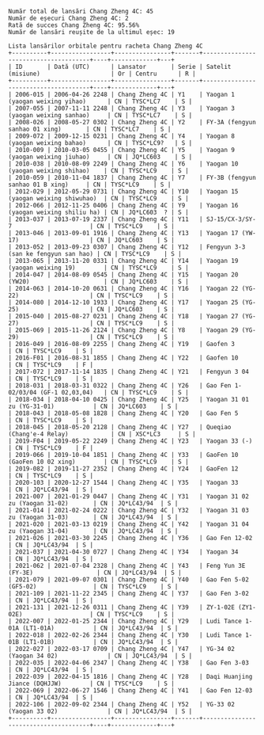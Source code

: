     Număr total de lansări Chang Zheng 4C: 45
    Număr de eșecuri Chang Zheng 4C: 2
    Rată de succes Chang Zheng 4C: 95.56%
    Număr de lansări reușite de la ultimul eșec: 19
    
    Lista lansărilor orbitale pentru racheta Chang Zheng 4C
    +----------+-----------------+----------------+-------+--------------------------------------+----+-------------+---+
    | ID       | Dată (UTC)      | Lansator       | Serie | Satelit (misiune)                    | Or | Centru      | R |
    +----------+-----------------+----------------+-------+--------------------------------------+----+-------------+---+
    | 2006-015 | 2006-04-26 2248 | Chang Zheng 4C | Y1    | Yaogan 1 (yaogan weixing yihao)      | CN | TYSC*LC7    | S |
    | 2007-055 | 2007-11-11 2248 | Chang Zheng 4C | Y3    | Yaogan 3 (yaogan weixing sanhao)     | CN | TYSC*LC7    | S |
    | 2008-026 | 2008-05-27 0302 | Chang Zheng 4C | Y2    | FY-3A (fengyun sanhao 01 xing)       | CN | TYSC*LC7    | S |
    | 2009-072 | 2009-12-15 0231 | Chang Zheng 4C | Y4    | Yaogan 8 (yaogan weixing bahao)      | CN | TYSC*LC9?   | S |
    | 2010-009 | 2010-03-05 0455 | Chang Zheng 4C | Y5    | Yaogan 9 (yaogan weixing jiuhao)     | CN | JQ*LC603    | S |
    | 2010-038 | 2010-08-09 2249 | Chang Zheng 4C | Y6    | Yaogan 10 (yaogan weixing shihao)    | CN | TYSC*LC9    | S |
    | 2010-059 | 2010-11-04 1837 | Chang Zheng 4C | Y7    | FY-3B (fengyun sanhao 01 B xing)     | CN | TYSC*LC9    | S |
    | 2012-029 | 2012-05-29 0731 | Chang Zheng 4C | Y10   | Yaogan 15 (yaogan weixing shiwuhao)  | CN | TYSC*LC9    | S |
    | 2012-066 | 2012-11-25 0406 | Chang Zheng 4C | Y9    | Yaogan 16 (yaogan weixing shiliu ha) | CN | JQ*LC603  ? | S |
    | 2013-037 | 2013-07-19 2337 | Chang Zheng 4C | Y11   | SJ-15/CX-3/SY-7                      | CN | TYSC*LC9    | S |
    | 2013-046 | 2013-09-01 1916 | Chang Zheng 4C | Y13   | Yaogan 17 (YW-17)                    | CN | JQ*LC603    | S |
    | 2013-052 | 2013-09-23 0307 | Chang Zheng 4C | Y12   | Fengyun 3-3 (san ke fengyun san hao) | CN | TYSC*LC9    | S |
    | 2013-065 | 2013-11-20 0331 | Chang Zheng 4C | Y14   | Yaogan 19 (yaogan weixing 19)        | CN | TYSC*LC9    | S |
    | 2014-047 | 2014-08-09 0545 | Chang Zheng 4C | Y15   | Yaogan 20 (YW20)                     | CN | JQ*LC603    | S |
    | 2014-063 | 2014-10-20 0631 | Chang Zheng 4C | Y16   | Yaogan 22 (YG-22)                    | CN | TYSC*LC9    | S |
    | 2014-080 | 2014-12-10 1933 | Chang Zheng 4C | Y17   | Yaogan 25 (YG-25)                    | CN | JQ*LC603    | S |
    | 2015-040 | 2015-08-27 0231 | Chang Zheng 4C | Y18   | Yaogan 27 (YG-27)                    | CN | TYSC*LC9    | S |
    | 2015-069 | 2015-11-26 2124 | Chang Zheng 4C | Y8    | Yaogan 29 (YG-29)                    | CN | TYSC*LC9    | S |
    | 2016-049 | 2016-08-09 2255 | Chang Zheng 4C | Y19   | Gaofen 3                             | CN | TYSC*LC9    | S |
    | 2016-F01 | 2016-08-31 1855 | Chang Zheng 4C | Y22   | Gaofen 10                            | CN | TYSC*LC9    | F |
    | 2017-072 | 2017-11-14 1835 | Chang Zheng 4C | Y21   | Fengyun 3 04                         | CN | TYSC*LC9    | S |
    | 2018-031 | 2018-03-31 0322 | Chang Zheng 4C | Y26   | Gao Fen 1-02/03/04 (GF-1 02,03,04)   | CN | TYSC*LC9    | S |
    | 2018-034 | 2018-04-10 0425 | Chang Zheng 4C | Y25   | Yaogan 31 01 zu (YG-31-01)           | CN | JQ*LC603    | S |
    | 2018-043 | 2018-05-08 1828 | Chang Zheng 4C | Y20   | Gao Fen 5                            | CN | TYSC*LC9    | S |
    | 2018-045 | 2018-05-20 2128 | Chang Zheng 4C | Y27   | Queqiao (Chang'e-4 Relay)            | CN | XSC*LC3     | S |
    | 2019-F04 | 2019-05-22 2249 | Chang Zheng 4C | Y23   | Yaogan 33 (-)                        | CN | TYSC*LC9    | F |
    | 2019-066 | 2019-10-04 1851 | Chang Zheng 4C | Y33   | GaoFen 10 (GaoFen 10 02 xing)        | CN | TYSC*LC9    | S |
    | 2019-082 | 2019-11-27 2352 | Chang Zheng 4C | Y24   | GaoFen 12                            | CN | TYSC*LC9    | S |
    | 2020-103 | 2020-12-27 1544 | Chang Zheng 4C | Y35   | Yaogan 33                            | CN | JQ*LC43/94  | S |
    | 2021-007 | 2021-01-29 0447 | Chang Zheng 4C | Y31   | Yaogan 31 02 zu (Yaogan 31-02)       | CN | JQ*LC43/94  | S |
    | 2021-014 | 2021-02-24 0222 | Chang Zheng 4C | Y32   | Yaogan 31 03 zu (Yaogan 31-03)       | CN | JQ*LC43/94  | S |
    | 2021-020 | 2021-03-13 0219 | Chang Zheng 4C | Y42   | Yaogan 31 04 zu (Yaogan 31-04)       | CN | JQ*LC43/94  | S |
    | 2021-026 | 2021-03-30 2245 | Chang Zheng 4C | Y36   | Gao Fen 12-02                        | CN | JQ*LC43/94  | S |
    | 2021-037 | 2021-04-30 0727 | Chang Zheng 4C | Y34   | Yaogan 34                            | CN | JQ*LC43/94  | S |
    | 2021-062 | 2021-07-04 2328 | Chang Zheng 4C | Y43   | Feng Yun 3E (FY-3E)                  | CN | JQ*LC43/94  | S |
    | 2021-079 | 2021-09-07 0301 | Chang Zheng 4C | Y40   | Gao Fen 5-02 (GF5-02)                | CN | TYSC*LC9    | S |
    | 2021-109 | 2021-11-22 2345 | Chang Zheng 4C | Y37   | Gao Fen 3-02                         | CN | JQ*LC43/94  | S |
    | 2021-131 | 2021-12-26 0311 | Chang Zheng 4C | Y39   | ZY-1-02E (ZY1-02E)                   | CN | TYSC*LC9    | S |
    | 2022-007 | 2022-01-25 2344 | Chang Zheng 4C | Y29   | Ludi Tance 1-01A (LT1-01A)           | CN | JQ*LC43/94  | S |
    | 2022-018 | 2022-02-26 2344 | Chang Zheng 4C | Y30   | Ludi Tance 1-01B (LT1-01B)           | CN | JQ*LC43/94  | S |
    | 2022-027 | 2022-03-17 0709 | Chang Zheng 4C | Y47   | YG-34 02 (Yaogan 34 02)              | CN | JQ*LC43/94  | S |
    | 2022-035 | 2022-04-06 2347 | Chang Zheng 4C | Y38   | Gao Fen 3-03                         | CN | JQ*LC43/94  | S |
    | 2022-039 | 2022-04-15 1816 | Chang Zheng 4C | Y28   | Daqi Huanjing Jiance (DQHJJW)        | CN | TYSC*LC9    | S |
    | 2022-069 | 2022-06-27 1546 | Chang Zheng 4C | Y41   | Gao Fen 12-03                        | CN | JQ*LC43/94  | S |
    | 2022-106 | 2022-09-02 2344 | Chang Zheng 4C | Y52   | YG-33 02 (Yaogan 33 02)              | CN | JQ*LC43/94  | S |
    +----------+-----------------+----------------+-------+--------------------------------------+----+-------------+---+
    
    

